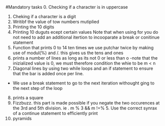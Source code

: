 #Mandatory tasks
0. Checking if a character is in uppercase 
1. Cheking if a character is a digit
2. Writibf the value of tow numbers mutiplied 
3. Printing the 10 digits
4. Printing 10 duguts ecept certain values 
Note that when using for you do not need to add an additional itertion to incooparate a break or conitinue statement
5. Function that prints 0 to 14 ten times 
we use putchar twice by making use of modul(%) and /. this gives us the tens and ones 
6. prints a number of lines as long as its not 0 or less than o
-note that the inizialized value is 0, we must therefore condition the whie to be m < n
7. Diagonal lines by using two while loops and an if statement to ensure that the bar is added once per line.
- We use a break statement to go to the next iteration withought ging to the next step of the loop
8. prints a square
9. Fizzbuzz. this part is made possible if you negate the two occurences at the 3rd and 5th division. ie . m % 3 && m !=% 5. Use the correct synrax of a continue statement to efficiently print 
10. pyramids 

